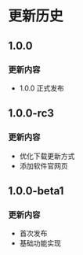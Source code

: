 # 更新历史

## 1.0.0
### 更新内容
- 1.0.0 正式发布


## 1.0.0-rc3
### 更新内容
- 优化下载更新方式
- 添加软件官网页


## 1.0.0-beta1
### 更新内容
- 首次发布
- 基础功能实现